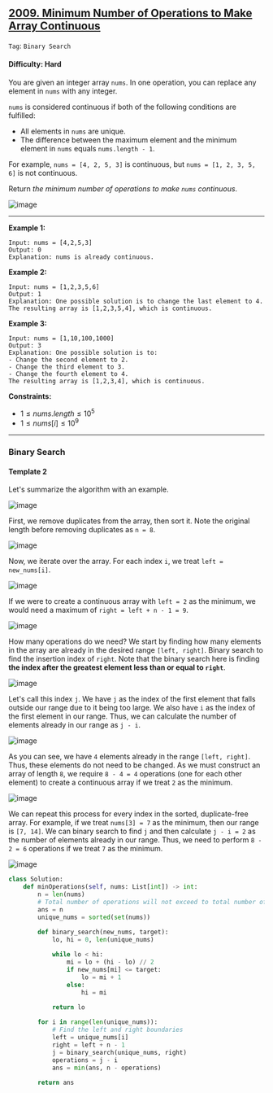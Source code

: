 ## [2009. Minimum Number of Operations to Make Array Continuous](https://leetcode.com/problems/minimum-number-of-operations-to-make-array-continuous)

```Tag```: ```Binary Search```

#### Difficulty: Hard

You are given an integer array ```nums```. In one operation, you can replace any element in ```nums``` with any integer.

```nums``` is considered continuous if both of the following conditions are fulfilled:

- All elements in ```nums``` are unique.
- The difference between the maximum element and the minimum element in ```nums``` equals ```nums.length - 1```.

For example, ```nums = [4, 2, 5, 3]``` is continuous, but ```nums = [1, 2, 3, 5, 6]``` is not continuous.

Return _the minimum number of operations to make ```nums``` continuous_.

![image](https://github.com/quananhle/Python/assets/35042430/5d0232bf-0ac3-4fed-a014-0c237db0e16d)

---

__Example 1:__
```
Input: nums = [4,2,5,3]
Output: 0
Explanation: nums is already continuous.
```

__Example 2:__
```
Input: nums = [1,2,3,5,6]
Output: 1
Explanation: One possible solution is to change the last element to 4.
The resulting array is [1,2,3,5,4], which is continuous.
```

__Example 3:__
```
Input: nums = [1,10,100,1000]
Output: 3
Explanation: One possible solution is to:
- Change the second element to 2.
- Change the third element to 3.
- Change the fourth element to 4.
The resulting array is [1,2,3,4], which is continuous.
```

__Constraints:__

- $1 \le nums.length \le 10^5$
- $1 \le nums[i] \le 10^9$

---

### Binary Search

#### Template 2

Let's summarize the algorithm with an example.

![image](https://leetcode.com/problems/minimum-number-of-operations-to-make-array-continuous/Figures/2009/1.png)

First, we remove duplicates from the array, then sort it. Note the original length before removing duplicates as ```n = 8```.

![image](https://leetcode.com/problems/minimum-number-of-operations-to-make-array-continuous/Figures/2009/2.png)

Now, we iterate over the array. For each index ```i```, we treat ```left = new_nums[i]```.

![image](https://leetcode.com/problems/minimum-number-of-operations-to-make-array-continuous/Figures/2009/3.png)

If we were to create a continuous array with ```left = 2``` as the minimum, we would need a maximum of ```right = left + n - 1 = 9```.

![image](https://leetcode.com/problems/minimum-number-of-operations-to-make-array-continuous/Figures/2009/4.png)

How many operations do we need? We start by finding how many elements in the array are already in the desired range ```[left, right]```. Binary search to find the insertion index of ```right```. 
Note that the binary search here is finding __the index after the greatest element less than or equal to ```right```__.

![image](https://leetcode.com/problems/minimum-number-of-operations-to-make-array-continuous/Figures/2009/5.png)

Let's call this index ```j```. We have ```j``` as the index of the first element that falls outside our range due to it being too large. We also have ```i``` as the index of the first element in our range. Thus, we can calculate the number of elements already in our range as ```j - i```.

![image](https://leetcode.com/problems/minimum-number-of-operations-to-make-array-continuous/Figures/2009/6.png)

As you can see, we have ```4``` elements already in the range ```[left, right]```. Thus, these elements do not need to be changed. As we must construct an array of length ```8```, we require ```8 - 4 = 4``` operations (one for each other element) to create a continuous array if we treat ```2``` as the minimum.

![image](https://leetcode.com/problems/minimum-number-of-operations-to-make-array-continuous/Figures/2009/7.png)

We can repeat this process for every index in the sorted, duplicate-free array. For example, if we treat ```nums[3] = 7``` as the minimum, then our range is ```[7, 14]```. We can binary search to find ```j``` and then calculate ```j - i = 2``` as the number of elements already in our range. Thus, we need to perform ```8 - 2 = 6``` operations if we treat ```7``` as the minimum.

![image](https://leetcode.com/problems/minimum-number-of-operations-to-make-array-continuous/Figures/2009/8.png)

```Python
class Solution:
    def minOperations(self, nums: List[int]) -> int:
        n = len(nums)
        # Total number of operations will not exceed to total number of elements in nums
        ans = n
        unique_nums = sorted(set(nums))

        def binary_search(new_nums, target):
            lo, hi = 0, len(unique_nums)
            
            while lo < hi:
                mi = lo + (hi - lo) // 2
                if new_nums[mi] <= target:
                    lo = mi + 1
                else:
                    hi = mi
            
            return lo

        for i in range(len(unique_nums)):
            # Find the left and right boundaries
            left = unique_nums[i]
            right = left + n - 1
            j = binary_search(unique_nums, right)
            operations = j - i
            ans = min(ans, n - operations)
        
        return ans
```
